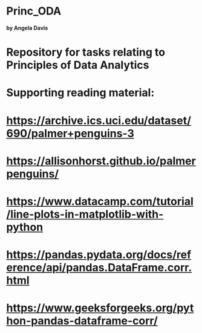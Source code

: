 # Princ_ODA
**by Angela Davis**
# Repository for tasks relating to Principles of Data Analytics

# Supporting reading material:
#       https://archive.ics.uci.edu/dataset/690/palmer+penguins-3
#       https://allisonhorst.github.io/palmerpenguins/
#       https://www.datacamp.com/tutorial/line-plots-in-matplotlib-with-python
#       https://pandas.pydata.org/docs/reference/api/pandas.DataFrame.corr.html
#       https://www.geeksforgeeks.org/python-pandas-dataframe-corr/